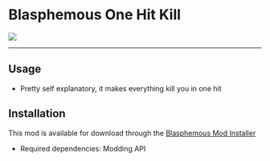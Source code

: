 # Blasphemous One Hit Kill

<img src="https://img.shields.io/github/downloads/BrandenEK/Blasphemous.OneHitKill/total?color=6495ED&style=for-the-badge">

---

## Usage
- Pretty self explanatory, it makes everything kill you in one hit

## Installation
This mod is available for download through the [Blasphemous Mod Installer](https://github.com/BrandenEK/Blasphemous.Modding.Installer)
- Required dependencies: Modding API

